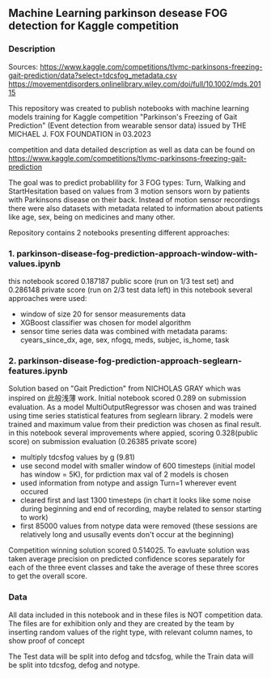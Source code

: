 ## Machine Learning parkinson desease FOG detection for Kaggle competition

### Description

Sources: https://www.kaggle.com/competitions/tlvmc-parkinsons-freezing-gait-prediction/data?select=tdcsfog_metadata.csv https://movementdisorders.onlinelibrary.wiley.com/doi/full/10.1002/mds.20115

This repository was created to publish notebooks with machine learning models training for Kaggle competition "Parkinson's Freezing of Gait Prediction" (Event detection from wearable sensor data) issued by THE MICHAEL J. FOX FOUNDATION in 03.2023

competition and data detailed description as well as data can be found on https://www.kaggle.com/competitions/tlvmc-parkinsons-freezing-gait-prediction

The goal was to predict probablility for 3 FOG types: Turn, Walking and StartHesitation based on values from 3 motion sensors worn by patients with Parkinsons disease on their back. Instead of motion sensor recordings there were also datasets with metadata related to information about patients like age, sex, being on medicines and many other.

Repository contains 2 notebooks presenting different approaches:

### 1. parkinson-disease-fog-prediction-approach-window-with-values.ipynb
this notebook scored 0.187187 public score (run on 1/3 test set) and 0.286148 private score (run on 2/3 test data left) in this notebook several approaches were used:
- window of size 20 for sensor measurements data
- XGBoost classifier was chosen for model algorithm
- sensor time series data was combined with metadata params: cyears_since_dx, age, sex, nfogq, meds, subjec, is_home, task

### 2. parkinson-disease-fog-prediction-approach-seglearn-features.ipynb

Solution based on "Gait Prediction" from NICHOLAS GRAY which was inspired on 此般浅薄 work.
Initial notebook scored 0.289 on submission evaluation. As a model MultiOutputRegressor was chosen and was trained using time series statistical features from seglearn library. 2 models were trained and maximum value from their prediction was chosen as final result. in this notebook several improvements where appied, scoring 0.328(public score) on submission evaluation (0.26385 private score)
- multiply tdcsfog values by g (9.81)
- use second model with smaller window of 600 timesteps (initial model has window = 5K), for prdiction max val of 2 models is chosen
- used information from notype and assign Turn=1 wherever event occured
- cleared first and last 1300 timesteps (in chart it looks like some noise during beginning and end of recording, maybe related to sensor starting to work)
- first 85000 values from notype data were removed (these sessions are relatively long and ususally events don't occur at the beginning)

Competition winning solution scored 0.514025. To eavluate solution was taken average precision on predicted confidence scores separately for each of the three event classes and take the average of these three scores to get the overall score.

### Data

All data included in this notebook and in these files is NOT competition data.
The files are for exhibition only and they are created by the team by inserting random values of the right type, with relevant column names, to show proof of concept

The Test data will be split into defog and tdcsfog, while the Train data will be split into tdcsfog, defog and notype. 
